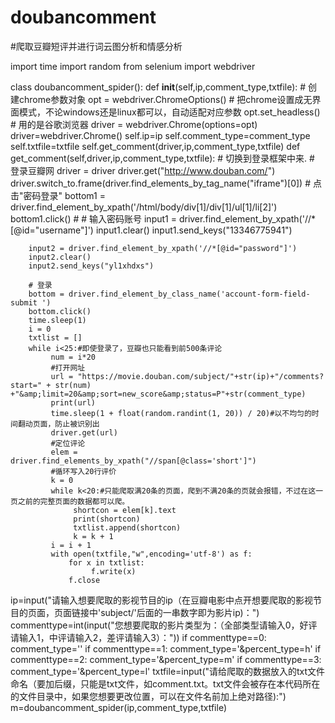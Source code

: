 # doubancomment
#爬取豆瓣短评并进行词云图分析和情感分析

import time
import random
from selenium import webdriver

class doubancomment_spider():
    def __init__(self,ip,comment_type,txtfile):
        # 创建chrome参数对象
        opt = webdriver.ChromeOptions()
        # 把chrome设置成无界面模式，不论windows还是linux都可以，自动适配对应参数
        opt.set_headless()
        # 用的是谷歌浏览器
        driver = webdriver.Chrome(options=opt)
        driver=webdriver.Chrome()
        self.ip=ip
        self.comment_type=comment_type
        self.txtfile=txtfile
        self.get_comment(driver,ip,comment_type,txtfile)
    def get_comment(self,driver,ip,comment_type,txtfile):
    # 切换到登录框架中来.
    # 登录豆瓣网
        driver = driver
        driver.get("http://www.douban.com/")
        driver.switch_to.frame(driver.find_elements_by_tag_name("iframe")[0])
        # 点击"密码登录"
        bottom1 = driver.find_element_by_xpath('/html/body/div[1]/div[1]/ul[1]/li[2]')
        bottom1.click()
        # # 输入密码账号
        input1 = driver.find_element_by_xpath('//*[@id="username"]')
        input1.clear()
        input1.send_keys("13346775941")

        input2 = driver.find_element_by_xpath('//*[@id="password"]')
        input2.clear()
        input2.send_keys("yl1xhdxs")

        # 登录
        bottom = driver.find_element_by_class_name('account-form-field-submit ')
        bottom.click()
        time.sleep(1)
        i = 0
        txtlist = []
        while i<25:#即使登录了，豆瓣也只能看到前500条评论
             num = i*20
             #打开网址
             url = "https://movie.douban.com/subject/"+str(ip)+"/comments?start=" + str(num) +"&amp;limit=20&amp;sort=new_score&amp;status=P"+str(comment_type)
             print(url)
             time.sleep(1 + float(random.randint(1, 20)) / 20)#以不均匀的时间翻动页面，防止被识别出
             driver.get(url)  
             #定位评论
             elem = driver.find_elements_by_xpath("//span[@class='short']")
             #循环写入20行评价
             k = 0
             while k<20:#只能爬取满20条的页面，爬到不满20条的页就会报错，不过在这一页之前的完整页面的数据都可以爬。
                  shortcon = elem[k].text
                  print(shortcon)
                  txtlist.append(shortcon)
                  k = k + 1
             i = i + 1
             with open(txtfile,"w",encoding='utf-8') as f:
                 for x in txtlist:
                      f.write(x)
                 f.close
ip=input("请输入想要爬取的影视节目的ip（在豆瓣电影中点开想要爬取的影视节目的页面，页面链接中'subject/'后面的一串数字即为影片ip)：")
commenttype=int(input("您想要爬取的影片类型为：（全部类型请输入0，好评请输入1，中评请输入2，差评请输入3）："))
if commenttype==0:
    comment_type=''
if commenttype==1:
    comment_type='&percent_type=h'
if commenttype==2:
    comment_type='&percent_type=m'
if commenttype==3:
    comment_type='&percent_type=l'
txtfile=input("请给爬取的数据放入的txt文件命名（要加后缀，只能是txt文件，如comment.txt。txt文件会被存在本代码所在的文件目录中，如果您想要更改位置，可以在文件名前加上绝对路径):")
m=doubancomment_spider(ip,comment_type,txtfile)
